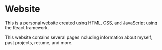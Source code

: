 ﻿# Website

This is a personal website created using HTML, CSS, and JavaScript using the React framework. 

This website contains several pages including information about myself, past projects, resume, and more. 